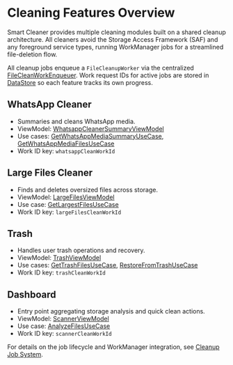 # Cleaning Features Overview

Smart Cleaner provides multiple cleaning modules built on a shared cleanup architecture. All cleaners avoid the Storage Access Framework (SAF) and any foreground service types, running WorkManager jobs for a streamlined file-deletion flow.

All cleanup jobs enqueue a `FileCleanupWorker` via the centralized [FileCleanWorkEnqueuer](../app/src/main/kotlin/com/d4rk/cleaner/core/work/FileCleanWorkEnqueuer.kt). Work request IDs for active jobs are stored in [DataStore](../app/src/main/kotlin/com/d4rk/cleaner/core/data/datastore/DataStore.kt) so each feature tracks its own progress.

## WhatsApp Cleaner
- Summaries and cleans WhatsApp media.
- ViewModel: [WhatsappCleanerSummaryViewModel](../app/src/main/kotlin/com/d4rk/cleaner/app/clean/whatsapp/summary/ui/WhatsappCleanerSummaryViewModel.kt)
- Use cases: [GetWhatsAppMediaSummaryUseCase](../app/src/main/kotlin/com/d4rk/cleaner/app/clean/whatsapp/summary/domain/usecases/GetWhatsAppMediaSummaryUseCase.kt), [GetWhatsAppMediaFilesUseCase](../app/src/main/kotlin/com/d4rk/cleaner/app/clean/whatsapp/summary/domain/usecases/GetWhatsAppMediaFilesUseCase.kt)
- Work ID key: `whatsappCleanWorkId`

## Large Files Cleaner
- Finds and deletes oversized files across storage.
- ViewModel: [LargeFilesViewModel](../app/src/main/kotlin/com/d4rk/cleaner/app/clean/largefiles/ui/LargeFilesViewModel.kt)
- Use case: [GetLargestFilesUseCase](../app/src/main/kotlin/com/d4rk/cleaner/app/clean/scanner/domain/usecases/GetLargestFilesUseCase.kt)
- Work ID key: `largeFilesCleanWorkId`

## Trash
- Handles user trash operations and recovery.
- ViewModel: [TrashViewModel](../app/src/main/kotlin/com/d4rk/cleaner/app/clean/trash/ui/TrashViewModel.kt)
- Use cases: [GetTrashFilesUseCase](../app/src/main/kotlin/com/d4rk/cleaner/app/clean/trash/domain/usecases/GetTrashFilesUseCase.kt), [RestoreFromTrashUseCase](../app/src/main/kotlin/com/d4rk/cleaner/app/clean/trash/domain/usecases/RestoreFromTrashUseCase.kt)
- Work ID key: `trashCleanWorkId`

## Dashboard
- Entry point aggregating storage analysis and quick clean actions.
- ViewModel: [ScannerViewModel](../app/src/main/kotlin/com/d4rk/cleaner/app/clean/scanner/ui/ScannerViewModel.kt)
- Use case: [AnalyzeFilesUseCase](../app/src/main/kotlin/com/d4rk/cleaner/app/clean/scanner/domain/usecases/AnalyzeFilesUseCase.kt)
- Work ID key: `scannerCleanWorkId`

For details on the job lifecycle and WorkManager integration, see [Cleanup Job System](cleanup_jobs.md).
